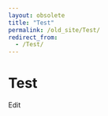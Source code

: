 ```yaml
---
layout: obsolete
title: "Test"
permalink: /old_site/Test/
redirect_from:
  - /Test/
---
```


Test
====

Edit


